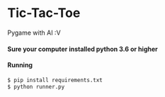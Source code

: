 # Tic-Tac-Toe
Pygame with AI :V

#### Sure your computer installed python 3.6 or higher
#### Running
```bash
$ pip install requirements.txt
$ python runner.py
```
